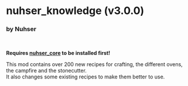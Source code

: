 # nuhser_knowledge (v3.0.0)
### by Nuhser
<br>

**Requires [nuhser_core](https://github.com/Nuhser/nuhser_core "Nuhser_Core") to be installed first!**

This mod contains over 200 new recipes for crafting, the different ovens, the campfire and the stonecutter.  
It also changes some existing recipes to make them better to use.
